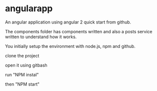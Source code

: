 # angularapp
An angular application using angular 2 quick start from github.

The components folder has components written and also a posts service written to understand how it works.

You initially setup the environment with node.js, npm and github.

clone the project

open it using gitbash

run "NPM instal"

then "NPM start"
